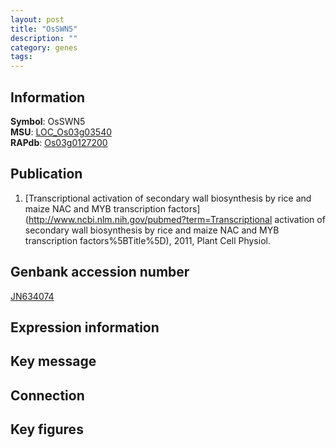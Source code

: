 ```yaml
---
layout: post
title: "OsSWN5"
description: ""
category: genes
tags: 
---
```


## Information
__Symbol__: OsSWN5  
__MSU__: [LOC_Os03g03540](http://rice.plantbiology.msu.edu/cgi-bin/ORF_infopage.cgi?orf=LOC_Os03g03540)  
__RAPdb__: [Os03g0127200](http://rapdb.dna.affrc.go.jp/viewer/gbrowse_details/irgsp1?name=Os03g0127200)  

## Publication
1. [Transcriptional activation of secondary wall biosynthesis by rice and maize NAC and MYB transcription factors](http://www.ncbi.nlm.nih.gov/pubmed?term=Transcriptional activation of secondary wall biosynthesis by rice and maize NAC and MYB transcription factors%5BTitle%5D), 2011, Plant Cell Physiol.

## Genbank accession number
[JN634074](http://www.ncbi.nlm.nih.gov/nuccore/JN634074)  

## Expression information

## Key message

## Connection

## Key figures


